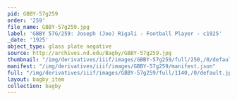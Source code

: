 ```yaml
---
pid: GBBY-57g259
order: '259'
file_name: GBBY-57g259.jpg
label: 'GBBY 57G/259: Joseph (Joe) Rigali - Football Player - c1925'
_date: '1925'
object_type: glass plate negative
source: http://archives.nd.edu/Bagby/GBBY-57g259.jpg
thumbnail: "/img/derivatives/iiif/images/GBBY-57g259/full/250,/0/default.jpg"
manifest: "/img/derivatives/iiif/images/GBBY-57g259/manifest.json"
full: "/img/derivatives/iiif/images/GBBY-57g259/full/1140,/0/default.jpg"
layout: bagby_item
collection: bagby
---
```

